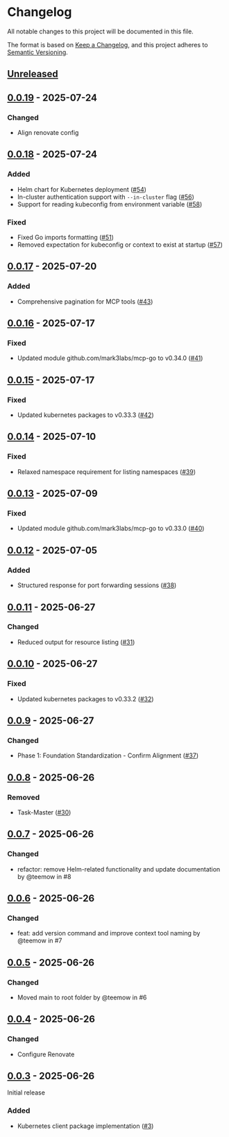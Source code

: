 # Changelog

All notable changes to this project will be documented in this file.

The format is based on [Keep a Changelog](https://keepachangelog.com/en/1.0.0/),
and this project adheres to [Semantic Versioning](https://semver.org/spec/v2.0.0.html).

## [Unreleased]

## [0.0.19] - 2025-07-24

### Changed
- Align renovate config

## [0.0.18] - 2025-07-24

### Added
- Helm chart for Kubernetes deployment ([#54](https://github.com/giantswarm/mcp-kubernetes/pull/54))
- In-cluster authentication support with `--in-cluster` flag ([#56](https://github.com/giantswarm/mcp-kubernetes/pull/56))
- Support for reading kubeconfig from environment variable ([#58](https://github.com/giantswarm/mcp-kubernetes/pull/58))

### Fixed
- Fixed Go imports formatting ([#51](https://github.com/giantswarm/mcp-kubernetes/pull/51))
- Removed expectation for kubeconfig or context to exist at startup ([#57](https://github.com/giantswarm/mcp-kubernetes/pull/57))

## [0.0.17] - 2025-07-20

### Added
- Comprehensive pagination for MCP tools ([#43](https://github.com/giantswarm/mcp-kubernetes/pull/43))

## [0.0.16] - 2025-07-17

### Fixed
- Updated module github.com/mark3labs/mcp-go to v0.34.0 ([#41](https://github.com/giantswarm/mcp-kubernetes/pull/41))

## [0.0.15] - 2025-07-17

### Fixed
- Updated kubernetes packages to v0.33.3 ([#42](https://github.com/giantswarm/mcp-kubernetes/pull/42))

## [0.0.14] - 2025-07-10

### Fixed
- Relaxed namespace requirement for listing namespaces ([#39](https://github.com/giantswarm/mcp-kubernetes/pull/39))

## [0.0.13] - 2025-07-09

### Fixed
- Updated module github.com/mark3labs/mcp-go to v0.33.0 ([#40](https://github.com/giantswarm/mcp-kubernetes/pull/40))

## [0.0.12] - 2025-07-05

### Added
- Structured response for port forwarding sessions ([#38](https://github.com/giantswarm/mcp-kubernetes/pull/38))

## [0.0.11] - 2025-06-27

### Changed
- Reduced output for resource listing ([#31](https://github.com/giantswarm/mcp-kubernetes/pull/31))

## [0.0.10] - 2025-06-27

### Fixed
- Updated kubernetes packages to v0.33.2 ([#32](https://github.com/giantswarm/mcp-kubernetes/pull/32))

## [0.0.9] - 2025-06-27

### Changed
- Phase 1: Foundation Standardization - Confirm Alignment ([#37](https://github.com/giantswarm/mcp-kubernetes/pull/37))

## [0.0.8] - 2025-06-26

### Removed
- Task-Master ([#30](https://github.com/giantswarm/mcp-kubernetes/pull/30))

## [0.0.7] - 2025-06-26

### Changed
- refactor: remove Helm-related functionality and update documentation by @teemow in #8

## [0.0.6] - 2025-06-26

### Changed
- feat: add version command and improve context tool naming by @teemow in #7

## [0.0.5] - 2025-06-26

### Changed
- Moved main to root folder by @teemow in #6

## [0.0.4] - 2025-06-26

### Changed
- Configure Renovate

## [0.0.3] - 2025-06-26

Initial release

### Added
- Kubernetes client package implementation ([#3](https://github.com/giantswarm/mcp-kubernetes/pull/3))


[Unreleased]: https://github.com/giantswarm/mcp-kubernetes/compare/v0.0.19...HEAD
[0.0.19]: https://github.com/giantswarm/mcp-kubernetes/compare/v0.0.18...v0.0.19
[0.0.18]: https://github.com/giantswarm/mcp-kubernetes/compare/v0.0.17...v0.0.18
[0.0.17]: https://github.com/giantswarm/mcp-kubernetes/compare/v0.0.16...v0.0.17
[0.0.16]: https://github.com/giantswarm/mcp-kubernetes/compare/v0.0.15...v0.0.16
[0.0.15]: https://github.com/giantswarm/mcp-kubernetes/compare/v0.0.14...v0.0.15
[0.0.14]: https://github.com/giantswarm/mcp-kubernetes/compare/v0.0.13...v0.0.14
[0.0.13]: https://github.com/giantswarm/mcp-kubernetes/compare/v0.0.12...v0.0.13
[0.0.12]: https://github.com/giantswarm/mcp-kubernetes/compare/v0.0.11...v0.0.12
[0.0.11]: https://github.com/giantswarm/mcp-kubernetes/compare/v0.0.10...v0.0.11
[0.0.10]: https://github.com/giantswarm/mcp-kubernetes/compare/v0.0.9...v0.0.10
[0.0.9]: https://github.com/giantswarm/mcp-kubernetes/compare/v0.0.8...v0.0.9
[0.0.8]: https://github.com/giantswarm/mcp-kubernetes/compare/v0.0.7...v0.0.8
[0.0.7]: https://github.com/giantswarm/mcp-kubernetes/compare/v0.0.6...v0.0.7
[0.0.6]: https://github.com/giantswarm/mcp-kubernetes/compare/v0.0.5...v0.0.6
[0.0.5]: https://github.com/giantswarm/mcp-kubernetes/compare/v0.0.4...v0.0.5
[0.0.4]: https://github.com/giantswarm/mcp-kubernetes/compare/v0.0.3...v0.0.4
[0.0.3]: https://github.com/giantswarm/mcp-kubernetes/releases/tag/v0.0.3

